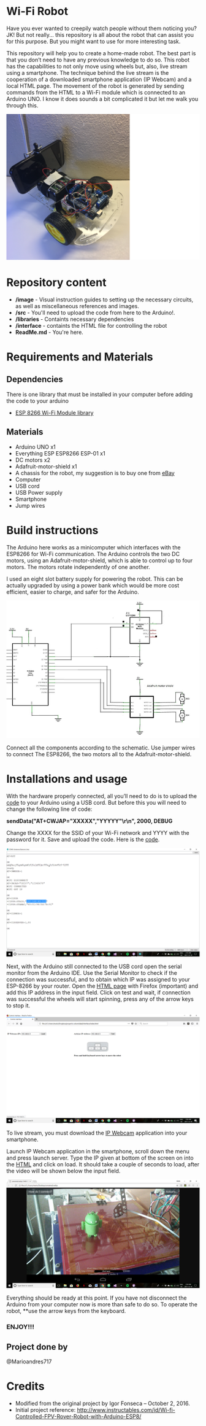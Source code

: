 # Wi-Fi Robot
Have you ever wanted to creepily watch people without them noticing you? JK! But not really… this repository is all about the robot that can assist you for this purpose. But you might want to use for more interesting task.

This repository will help you to create a home-made robot. The best part is that you don’t need to have any previous knowledge to do so.  This robot has the capabilities to not only move using wheels but, also, live stream using a smartphone.  The technique behind the live stream is the cooperation of a downloaded smartphone application (IP Webcam) and a local HTML page. The movement of the robot is generated by sending commands from the HTML to a Wi-Fi module which is connected to an Arduino UNO. I know it does sounds a bit complicated it but let me walk you through this.

![alt text](https://github.com/Marioandres717/CS207/blob/master/project/images/final.png)


# Repository content
* **/image** - Visual instruction guides to setting up the necessary circuits, as well as miscellaneous references and images.
* **/src** - You'll need to upload the code from here to the Arduino!.
* **/libraries** - Containts necessary dependencies
* **/interface** - containts the HTML file for controlling the robot
* **ReadMe.md** - You're here.

# Requirements and Materials

## Dependencies
There is one library that must be installed in your computer before adding the code to your arduino

* [ESP 8266 Wi-Fi Module library](https://github.com/Marioandres717/CS207/tree/master/project/libraries)

## Materials
* Arduino UNO x1
* Everything ESP ESP8266 ESP-01 x1
* DC motors x2
* Adafruit-motor-shield x1
* A chassis for the robot, my suggestion is to buy one from [eBay](https://www.ebay.com/itm/2WD-Smart-Motor-Robot-Car-Chassis-Battery-Box-Kit-Speed-Encoder-for-Arduino-DI-/252426895398)
* Computer
* USB cord
* USB Power supply
* Smartphone
* Jump wires

# Build instructions

The Arduino here works as a minicomputer which interfaces with the ESP8266 for Wi-Fi communication. The Arduino controls the two DC motors, using an Adafruit-motor-shield, which is able to control up to four motors. The motors rotate independently of one another.

I used an eight slot battery supply for powering the robot. This can be actually upgraded by using a power bank which would be more cost efficient, easier to charge, and safer for the Arduino.

![alt text](https://github.com/Marioandres717/CS207/blob/master/project/images/schematic.jpg)

Connect all the components according to the schematic. Use jumper wires to connect The ESP8266, the two motors all to the Adafruit-motor-shield. 

# Installations and usage

With the hardware properly connected, all you’ll need to do is to upload the [code](src/WiDC1.ino) to your Arduino using a USB cord. But before this you will need to change the following line of code:

**sendData("AT+CWJAP=\"XXXXX\",\"YYYYY\"\r\n", 2000, DEBUG**

Change the XXXX for the SSID of your Wi-Fi network and YYYY with the password for it. Save and upload the code.
Here is the [code](src/WiDC1.ino).

![alt text](https://github.com/Marioandres717/CS207/blob/master/project/images/Serial_Monitor.png)

Next, with the Arduino still connected to the USB cord open the serial monitor from the Arduino IDE. Use the Serial Monitor to check if the connection was successful, and to obtain which IP was assigned to your ESP-8266 by your router. Open the [HTML page](interface/index.html) with Firefox (important) and add this IP address in the input field. Click on test and wait, if connection was successful the wheels will start spinning, press any of the arrow keys to stop it. 

![alt text](https://github.com/Marioandres717/CS207/blob/master/project/images/HTML.png)

To live stream, you must download the [IP Webcam](https://play.google.com/store/apps/details?id=com.pas.webcam) application into your smartphone.

Launch IP Webcam application in the smartphone, scroll down the menu and press launch server. Type the IP given at bottom of the screen on into the [HTML](interface/index.html) and click on load. It should take a couple of seconds to load, after the video will be shown below the input field.

![alt text](https://github.com/Marioandres717/CS207/blob/master/project/images/IP_Webcam.png)

Everything should be ready at this point. If you have not disconnect the Arduino from your computer now is more than safe to do so. To operate the robot, **use the arrow keys from the keyboard.

### ENJOY!!!

## Project done by

@Marioandres717

# Credits
 
* Modified from the original project by Igor Fonseca – October 2, 2016.
* Initial project reference: http://www.instructables.com/id/Wi-fi-Controlled-FPV-Rover-Robot-with-Arduino-ESP8/ 


